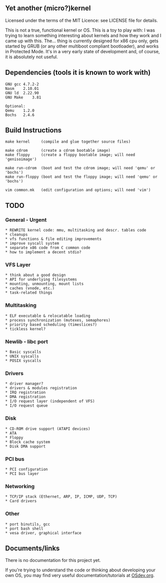 ## Yet another (micro?)kernel

Licensed under the terms of the MIT Licence: see LICENSE file for details.

This is not a true, functional kernel or OS. This is a toy to play with: I was trying to learn something interesting about kernels and how they work and I came up with this.
The... thing is currently designed for x86 cpu only, gets started by GRUB (or any other multiboot compliant bootloader), and works in Protected Mode. It's in a very early state of development and, of course, it is absolutely not useful.



## Dependencies (tools it is known to work with)

    GNU gcc	4.7.2-2
    Nasm	2.10.01
    GNU ld	2.22.90
    GNU Make	3.81

    Optional:
    Qemu	1.2.0
    Bochs	2.4.6



## Build Instructions

    make kernel		(compile and glue together source files)

    make cdrom		(create a cdrom bootable image)
    make floppy		(create a floppy bootable image; will need 'genisoimage')

    make run-cdrom	(boot and test the cdrom image; will need 'qemu' or 'bochs')
    make run-floppy	(boot and test the floppy image; will need 'qemu' or 'bochs')

    vim common.mk	(edit configuration and options; will need 'vim')



## TODO

### General - Urgent

    * REWRITE kernel code: mmu, multitasking and descr. tables code
    * cleanups
    * vfs functions & file editing improvements
    * improve syscall system
    * separate x86 code from C common code
    * how to implement a decent stdio?

### VFS Layer

    * think about a good design
    * API for underlying filesystems
    * mounting, unmounting, mount lists
    * caches (vnode, etc.)
    * task-related things

### Multitasking

    * ELF executable & relocatable loading
    * process synchronization (mutexes, semaphores)
    * priority based scheduling (timeslices?)
    * tickless kernel?

### Newlib - libc port

    * Basic syscalls
    * UNIX syscalls
    * POSIX syscalls

### Drivers

    * driver manager?
    * drivers & modules registration
    * IRQ registration
    * DMA registration
    * I/O request layer (independent of VFS)
    * I/O request queue

### Disk

    * CD-ROM drive support (ATAPI devices)
    * ATA
    * Floppy
    * Block cache system
    * Disk DMA support

### PCI bus

    * PCI configuration
    * PCI bus layer

### Networking

    * TCP/IP stack (Ethernet, ARP, IP, ICMP, UDP, TCP)
    * Card drivers

### Other

    * port binutils, gcc
    * port bash shell
    * vesa driver, graphical interface



## Documents/links

There is no documentation for this project yet.

If you're trying to understand the code or thinking about developing your own OS, you may find very useful documentation/tutorials at [OSdev.org](http://wiki.osdev.org/Main_Page).
